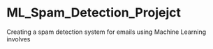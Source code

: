 # ML_Spam_Detection_Projejct
Creating a spam detection system for emails using Machine Learning involves
